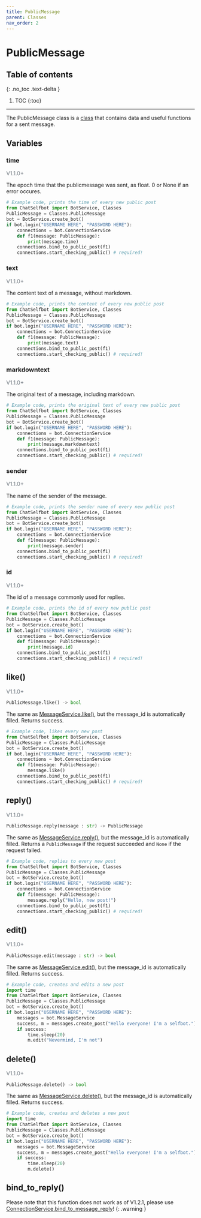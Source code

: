 ```yaml
---
title: PublicMessage
parent: Classes
nav_order: 2
---
```


# PublicMessage

## Table of contents
{: .no_toc .text-delta }

1. TOC
{:toc}

---

The PublicMessage class is a [class](/docs/Classes/index.md) that contains data and useful functions for a sent message.

## Variables
### time
<p style="font-size: 0.9rem; color: #6c757d;">V1.1.0+</p>

The epoch time that the publicmessage was sent, as float. 0 or None if an error occures.
```py
# Example code, prints the time of every new public post
from ChatSelfbot import BotService, Classes
PublicMessage = Classes.PublicMessage
bot = BotService.create_bot()
if bot.login("USERNAME HERE", "PASSWORD HERE"):
    connections = bot.ConnectionService
    def f1(message: PublicMessage):
        print(message.time)
    connections.bind_to_public_post(f1)
    connections.start_checking_public() # required!
```

### text
<p style="font-size: 0.9rem; color: #6c757d;">V1.1.0+</p>

The content text of a message, without markdown.
```py
# Example code, prints the content of every new public post
from ChatSelfbot import BotService, Classes
PublicMessage = Classes.PublicMessage
bot = BotService.create_bot()
if bot.login("USERNAME HERE", "PASSWORD HERE"):
    connections = bot.ConnectionService
    def f1(message: PublicMessage):
        print(message.text)
    connections.bind_to_public_post(f1)
    connections.start_checking_public() # required!
```

### markdowntext
<p style="font-size: 0.9rem; color: #6c757d;">V1.1.0+</p>

The original text of a message, including markdown.
```py
# Example code, prints the original text of every new public post
from ChatSelfbot import BotService, Classes
PublicMessage = Classes.PublicMessage
bot = BotService.create_bot()
if bot.login("USERNAME HERE", "PASSWORD HERE"):
    connections = bot.ConnectionService
    def f1(message: PublicMessage):
        print(message.markdowntext)
    connections.bind_to_public_post(f1)
    connections.start_checking_public() # required!
```

### sender
<p style="font-size: 0.9rem; color: #6c757d;">V1.1.0+</p>

The name of the sender of the message.
```py
# Example code, prints the sender name of every new public post
from ChatSelfbot import BotService, Classes
PublicMessage = Classes.PublicMessage
bot = BotService.create_bot()
if bot.login("USERNAME HERE", "PASSWORD HERE"):
    connections = bot.ConnectionService
    def f1(message: PublicMessage):
        print(message.sender)
    connections.bind_to_public_post(f1)
    connections.start_checking_public() # required!
```

### id
<p style="font-size: 0.9rem; color: #6c757d;">V1.1.0+</p>

The id of a message commonly used for replies.
```py
# Example code, prints the id of every new public post
from ChatSelfbot import BotService, Classes
PublicMessage = Classes.PublicMessage
bot = BotService.create_bot()
if bot.login("USERNAME HERE", "PASSWORD HERE"):
    connections = bot.ConnectionService
    def f1(message: PublicMessage):
        print(message.id)
    connections.bind_to_public_post(f1)
    connections.start_checking_public() # required!
```

## like()
<p style="font-size: 0.9rem; color: #6c757d;">V1.1.0+</p>

```py
PublicMessage.like() -> bool
```
The same as [MessageService.like()](https://docs.bjarnos.dev/docs/Services/MessageService.html#messageservicelike), but the message_id is automatically filled. Returns success.
```py
# Example code, likes every new post
from ChatSelfbot import BotService, Classes
PublicMessage = Classes.PublicMessage
bot = BotService.create_bot()
if bot.login("USERNAME HERE", "PASSWORD HERE"):
    connections = bot.ConnectionService
    def f1(message: PublicMessage):
        message.like()
    connections.bind_to_public_post(f1)
    connections.start_checking_public() # required!
```

## reply()
<p style="font-size: 0.9rem; color: #6c757d;">V1.1.0+</p>

```py
PublicMessage.reply(message : str) -> PublicMessage
```
The same as [MessageService.reply()](https://docs.bjarnos.dev/docs/Services/MessageService.html#messageservicereply), but the message_id is automatically filled. Returns a `PublicMessage` if the request succeeded and `None` if the request failed.
```py
# Example code, replies to every new post
from ChatSelfbot import BotService, Classes
PublicMessage = Classes.PublicMessage
bot = BotService.create_bot()
if bot.login("USERNAME HERE", "PASSWORD HERE"):
    connections = bot.ConnectionService
    def f1(message: PublicMessage):
        message.reply("Hello, new post!")
    connections.bind_to_public_post(f1)
    connections.start_checking_public() # required!
```

## edit()
<p style="font-size: 0.9rem; color: #6c757d;">V1.1.0+</p>

```py
PublicMessage.edit(message : str) -> bool
```
The same as [MessageService.edit()](https://docs.bjarnos.dev/docs/Services/MessageService.html#messageserviceedit), but the message_id is automatically filled. Returns success.
```py
# Example code, creates and edits a new post
import time
from ChatSelfbot import BotService, Classes
PublicMessage = Classes.PublicMessage
bot = BotService.create_bot()
if bot.login("USERNAME HERE", "PASSWORD HERE"):
    messages = bot.MessageService
    success, m = messages.create_post("Hello everyone! I'm a selfbot.")
    if success:
        time.sleep(20)
        m.edit("Nevermind, I'm not")
```

## delete()
<p style="font-size: 0.9rem; color: #6c757d;">V1.1.0+</p>

```py
PublicMessage.delete() -> bool
```
The same as [MessageService.delete()](https://docs.bjarnos.dev/docs/Services/MessageService.html#messageserviceedit), but the message_id is automatically filled. Returns success.
```py
# Example code, creates and deletes a new post
import time
from ChatSelfbot import BotService, Classes
PublicMessage = Classes.PublicMessage
bot = BotService.create_bot()
if bot.login("USERNAME HERE", "PASSWORD HERE"):
    messages = bot.MessageService
    success, m = messages.create_post("Hello everyone! I'm a selfbot.")
    if success:
        time.sleep(20)
        m.delete()
```

## bind_to_reply()
Please note that this function does not work as of V1.2.1, please use [ConnectionService.bind_to_message_reply](https://docs.bjarnos.dev/docs/Services/ConnectionService.html#connectionservicebind_to_message_reply)!
{: .warning }
